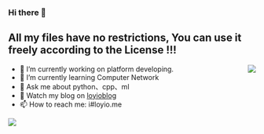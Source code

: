 ### Hi there 👋

## All my files have no restrictions, You can use it freely according to the License !!!

<img align="right" src="https://github-readme-stats.vercel.app/api?username=loyio&show_icons=true&hide=stars&include_all_commits=true&hide_title=true&theme=graywhite" />

- 🔭 I’m currently working on platform developing.
- 🌱 I’m currently learning Computer Network
- 💬 Ask me about python、cpp、ml
- 📔 Watch my blog on [loyioblog](https://github.com/loyio/blog/issues)
- 📫 How to reach me: i#loyio.me




<img src="https://github-readme-stats.vercel.app/api/top-langs/?username=loyio&langs_count=8" />

